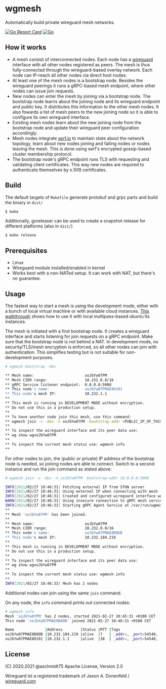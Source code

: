 # wgmesh

Automatically build private wireguard mesh networks.

[![Go Report Card](https://goreportcard.com/badge/github.com/aschmidt75/wgmesh)](https://goreportcard.com/report/github.com/aschmidt75/wgmesh)
[![Go](https://github.com/aschmidt75/wgmesh/actions/workflows/go.yml/badge.svg)](https://github.com/aschmidt75/wgmesh/actions/workflows/go.yml)

## How it works

* A mesh consist of interconnected nodes. Each node has a [wireguard](https://www.wireguard.com/) interface with all other nodes registered as peers. The mesh is thus fully-connected through the wireguard-based overlay network. Each node can IP-reach all other nodes via direct host routes.
* At least one of the mesh nodes is a bootstrap node. Besides the wireguard peerings it runs a gRPC-based mesh endpoint, where other nodes can issue join requests.
* New nodes can enter the mesh by joining via a bootstrap node. The bootstrap node learns about the joining node and its wireguard endpoint and public key. It distributes this information to the other mesh nodes. It also fowards a list of mesh peers to the new joining node so it is able to configure its own wireguard interface.
* Existing mesh nodes learn about the new joining node from the bootstrap node and update their wireguard peer configuration accordingly.
* Mesh nodes integrate [serf.io](https://serf.io) to maintain state about the network topology, learn about new nodes joining and failing nodes or nodes leaving the mesh. This is done using serf's encrypted gossip-based cluster membership protocol.
* The bootstrap node's gRPC endpoint runs TLS with requesting and validating client certificates. This way new nodes are required to authenticate themselves by x.509 certificates. 

## Build

The default targets of `Makefile` generate protobuf and grpc parts and build the binary in `dist/`

```bash
$ make
```

Additionally, goreleaser can be used to create a snapshot release for different platforms (also in `dist/`)

```bash
$ make release
```

## Prerequisites

* Linux
* Wireguard module installed/enabled in kernel
* Works best with a non-NATed setup. It can work with NAT, but there's no guarantee.

## Usage

The fastest way to start a mesh is using the development mode, either with a bunch of local virtual machine or with available cloud instances.
[This walkthrough](docs/multipass-demo-setup.md) shows how to use it with local multipass-based ubuntu lts instances.

The mesh is initiated with a first bootstrap node. It creates a wireguard interface and starts listening for join requests on a gRPC endpoint. Make sure that the bootstrap node is not behind a NAT. In development mode, no security/TLS/mesh encryption is enforced, so all other nodes can join with authentication. This simplifies testing but is not suitable for non-development purposes.

```bash
# wgmesh bootstrap -dev 

** Mesh name:                       xoJbYw07PM
** Mesh CIDR range:                 10.232.0.0/16
** gRPC Service listener endpoint:  0.0.0.0:5000
** This node's name:                xoJbYw07PMAE80101
** This node's mesh IP:             10.232.1.1
**
** This mesh is running in DEVELOPMENT MODE without encryption.
** Do not use this in a production setup.
**
** To have another node join this mesh, use this command:
** wgmesh join -v -dev -n xoJbYw07PM -bootstrap-addr <PUBLIC_IP_OF_THIS_NODE>:5000
**
** To inspect the wireguard interface and its peer data use:
** wg show wgxoJbYw07PM
**
** To inspect the current mesh status use: wgmesh info
**
```

For other nodes to join, the (public or private) IP address of the bootstrap node is needed, so joining nodes are able to connect. Switch to a second instance and run the join command as stated above:

```bash
# wgmesh join -v -dev -n xoJbYw07PM -bootstrap-addr 10.0.0.0:5000

INFO[2021/02/27 10:46:31] Fetching external IP from STUN server
INFO[2021/02/27 10:46:31] Using external IP when connecting with mesh   ip=
INFO[2021/02/27 10:46:31] Created and configured wireguard interface wgxoJbYw07PM as no-up
WARN[2021/02/27 10:46:31] Using insecure connection to gRPC mesh service
INFO[2021/02/27 10:46:32] Starting gRPC Agent Service at /var/run/wgmesh.sock
**
** Mesh 'xoJbYw07PM' has been joined.
**
** Mesh name:                       xoJbYw07PM
** Mesh CIDR range:                 10.232.0.0/16
** This node's name:                xoJbYw07PMAE8B8DB
** This node's mesh IP:             10.232.184.219
**
** This mesh is running in DEVELOPMENT MODE without encryption.
** Do not use this in a production setup.
**
** To inspect the wireguard interface and its peer data use:
** wg show wgxoJbYw07PM
**
** To inspect the current mesh status use: wgmesh info
**
INFO[2021/02/27 10:46:33] Mesh has 2 nodes
```

Additional nodes can join using the same `join` command.

On any node, the `info` command prints out connected nodes:

```bash
# wgmesh info
Mesh 'xoJbYw07PM' has 2 nodes, started 2021-02-27 10:45:31 +0100 CET
This node 'xoJbYw07PMAE8B8DB' joined 2021-02-27 10:46:31 +0100 CET

Name              |Address        |Status |RTT |Tags                                |
xoJbYw07PMAE8B8DB |10.232.184.219 |alive  |7   | _addr=, _port=54540,  |
xoJbYw07PMAE80101 |10.232.1.1     |alive  |38  | _addr=, _port=54540, |
```



## License

(C) 2020,2021 @aschmidt75 
Apache License, Version 2.0

Wireguard ist a registered trademark of Jason A. Donenfeld / [wireguard.com](https://wireguard.com)
